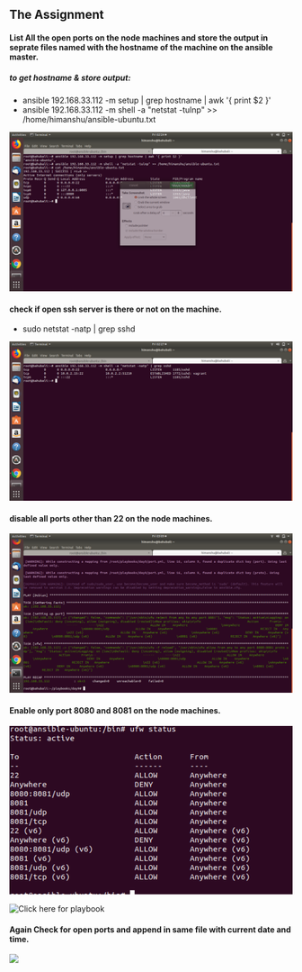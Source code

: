 ## The Assignment  
#### List All the open ports on the node machines and store the output in seprate files named with the hostname of the machine on the ansible master.  

##### to get hostname & store output:  
- ansible 192.168.33.112 -m setup | grep hostname | awk '{ print $2 }'  
- ansible 192.168.33.112 -m shell -a "netstat -tulnp" >> /home/himanshu/ansible-ubuntu.txt 

![](media/step1.png)

#### check if open ssh server is there or not on the machine.
- sudo netstat -natp | grep sshd

![](media/step2.png)

#### disable all ports other than 22 on the node machines.
![](media/step3.png)

#### Enable only port 8080 and 8081 on the node machines.
![](media/step4.png)

![Click here for playbook](https://github.com/arorah23/Assignments/blob/master/Ansible/Ansible/Day9/port.yml)
#### Again Check for open ports and append in same file with current date and time.
![](step2.png)


